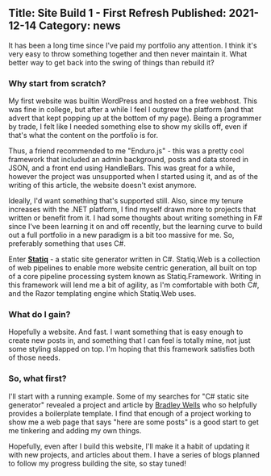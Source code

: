 ﻿Title: Site Build 1 - First Refresh
Published: 2021-12-14
Category: news
---
It has been a long time since I've paid my portfolio any attention.  I think it's very easy to throw something together and then never maintain it. What better way to get back into the swing of things than rebuild it?

### Why start from scratch?
My first website was builtin WordPress and hosted on a free webhost.  This was fine in college, but after a while I feel I outgrew the platform (and that advert that kept popping up at the bottom of my page).  Being a programmer by trade, I felt like I needed something else to show my skills off, even if that's what the content on the portfolio is for.

Thus, a friend recommended to me "Enduro.js"  - this was a pretty cool framework that included an admin background, posts and data stored in JSON, and a front end using HandleBars.  This was great for a while, however the project was unsupported when I started using it, and as of the writing of this article, the website doesn't exist anymore.

Ideally, I'd want something that's supported still.  Also, since my tenure increases with the .NET platform, I find myself drawn more to projects that written or benefit from it.  I had some thoughts about writing something in F# since I've been learning it on and off recently, but the learning curve to build out a full portfolio in a new paradigm is a bit too massive for me.  So, preferably something that uses C#.

Enter [**Statiq**](https://www.statiq.dev/web/) - a static site generator written in C#.  Statiq.Web is a collection of web pipelines to enable more website centric generation, all built on top of a core pipeline processing system known as Statiq.Framework.  Writing in this framework will lend me a bit of agility, as I'm comfortable with both C#, and the Razor templating engine which Statiq.Web uses.


### What do I gain?
Hopefully a website.  And fast.  I want something that is easy enough to create new posts in, and something that I can feel is totally mine, not just some styling slapped on top.  I'm hoping that this framework satisfies both of those needs.

### So, what first?
I'll start with a running example.  Some of my searches for "C# static site generator" revealed a project and article by [Bradley Wells](https://wellsb.com/) who so helpfully provides a boilerplate template.  I find that enough of a project working to show me a web page that says "here are some posts" is a good start to get me tinkering and adding my own things.

Hopefully, even after I build this website, I'll make it a habit of updating it with new projects, and articles about them.  I have a series of blogs planned to follow my progress building the site, so stay tuned!
